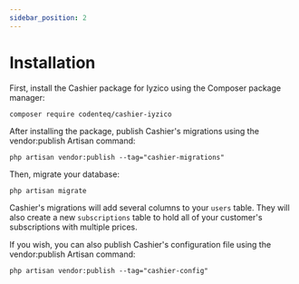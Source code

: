 ```yaml
---
sidebar_position: 2
---
```


# Installation

First, install the Cashier package for Iyzico using the Composer package manager:

```shell
composer require codenteq/cashier-iyzico
```

After installing the package, publish Cashier's migrations using the vendor:publish Artisan command:

```shell
php artisan vendor:publish --tag="cashier-migrations"
```

Then, migrate your database:

```shell
php artisan migrate
```

Cashier's migrations will add several columns to your `users` table. They will also create a new `subscriptions` table to hold all of your customer's subscriptions with multiple prices.

If you wish, you can also publish Cashier's configuration file using the vendor:publish Artisan command:

```shell
php artisan vendor:publish --tag="cashier-config"
```